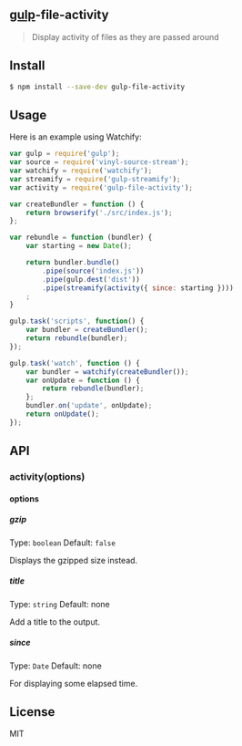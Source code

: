 ## [gulp](http://gulpjs.com)-file-activity

> Display activity of files as they are passed around

## Install

```bash
$ npm install --save-dev gulp-file-activity
```

## Usage

Here is an example using Watchify:

```js
var gulp = require('gulp');
var source = require('vinyl-source-stream');
var watchify = require('watchify');
var streamify = require('gulp-streamify');
var activity = require('gulp-file-activity');

var createBundler = function () {
    return browserify('./src/index.js');
};

var rebundle = function (bundler) {
    var starting = new Date();

    return bundler.bundle()
        .pipe(source('index.js'))
        .pipe(gulp.dest('dist'))
        .pipe(streamify(activity({ since: starting })))
    ;
}

gulp.task('scripts', function() {
    var bundler = createBundler();
    return rebundle(bundler);
});

gulp.task('watch', function () {
    var bundler = watchify(createBundler());
    var onUpdate = function () {
        return rebundle(bundler);
    };
    bundler.on('update', onUpdate);
    return onUpdate();
});
```

## API

### activity(options)

#### options

##### gzip

Type: `boolean`
Default: `false`

Displays the gzipped size instead.

##### title

Type: `string`
Default: none

Add a title to the output.

##### since

Type: `Date`
Default: none

For displaying some elapsed time.

## License
MIT
